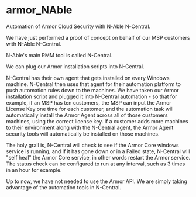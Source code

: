 # armor_NAble
Automation of Armor Cloud Security with N-Able N-Central.

We have just performed a proof of concept on behalf of our MSP customers with N-Able N-Central.

N-Able's main RMM tool is called N-Central.

We can plug our Armor installation scripts into N-Central.

N-Central has their own agent that gets installed on every Windows machine. N-Central then uses that agent for their automation platform to push automation rules down to the machines. We have taken our Armor installation script and plugged it into N-Central automation - so that for example, if an MSP has ten customers, the MSP can input the Armor License Key one time for each customer, and the automation task will automatically install the Armor Agent across all of those customers machines, using the correct license key. If a customer adds more machines to their environment along with the N-Central agent, the Armor Agent security tools will automatically be installed on those machines.

The holy grail is, N-Central will check to see if the Armor Core windows service is running, and if it has gone down or in a Failed state, N-Central will "self heal" the Armor Core service, in other words restart the Armor service. The status check can be configured to run at any interval, such as 3 times in an hour for example.

Up to now, we have not needed to use the Armor API. We are simply taking advantage of the automation tools
in N-Central.
